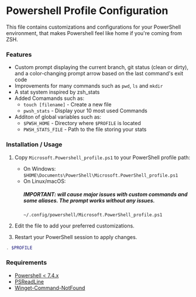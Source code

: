# Powershell Profile Configuration

This file contains customizations and configurations for your PowerShell environment, that makes Powershell feel like home if you're coming from ZSH.

### Features

- Custom prompt displaying the current branch, git status (clean or dirty), and a color-changing prompt arrow based on the last command's exit code
- Improvements for many commands such as `pwd`, `ls` and `mkdir`
- A stat system inspired by zsh_stats 
- Added Comamands such as:
    - `touch [filename]` - Create a new file
    - `pwsh_stats` - Display your 10 most used Commands
- Additon of global variables such as:
    - `$PWSH_HOME` - Directory where `$PROFILE` is located
    - `PWSH_STATS_FILE` - Path to the file storing your stats

### Installation / Usage

1. Copy `Microsoft.Powershell_profile.ps1` to your PowerShell profile path:
    - On Windows:  
        `$HOME\Documents\PowerShell\Microsoft.PowerShell_profile.ps1`
    - On Linux/macOS:
        ##### IMPORTANT: will cause major issues with custom commands and some aliases. The prompt works without any issues.
        `~/.config/powershell/Microsoft.PowerShell_profile.ps1`

2. Edit the file to add your preferred customizations.

3. Restart your PowerShell session to apply changes.
```powershell
. $PROFILE
```

### Requirements
- [Powershell < 7.4.x](https://github.com/PowerShell/PowerShell/)
- [PSReadLine](https://github.com/PowerShell/PSReadLine)
- [Winget-Command-NotFound](https://github.com/microsoft/winget-command-not-found)